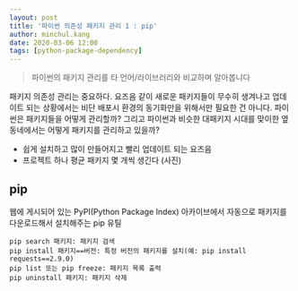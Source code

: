 ```yaml
---
layout: post
title: '파이썬 의존성 패키지 관리 1 : pip'
author: minchul.kang
date: 2020-03-06 12:00
tags: [python-package-dependency]
---
```


> 파이썬의 패키지 관리를 타 언어/라이브러리와 비교하며 알아봅니다

패키지 의존성 관리는 중요하다. 요즈음 같이 새로운 패키지들이 무수히 생겨나고 업데이트 되는 상황에서는 비단 배포시 환경의 동기화만을 위해서만 필요한 건 아니다. 파이썬은 패키지들을 어떻게 관리할까?
그리고 파이썬과 비슷한 대패키지 시대를 맞이한 옆 동네에서는 어떻게 패키지를 관리하고 있을까?

- 쉽게 설치하고 많이 만들어지고 빨리 업데이트 되는 요즈음
- 프로젝트 하나 평균 패키지 몇 개씩 생긴다 (사진)

## 

## pip 

웹에 게시되어 있는 PyPI(Python Package Index) 아카이브에서 자동으로 패키지를 다운로드해서 설치해주는 pip 유틸

```
pip search 패키지: 패키지 검색
pip install 패키지==버전: 특정 버전의 패키지를 설치(예: pip install requests==2.9.0)
pip list 또는 pip freeze: 패키지 목록 출력
pip uninstall 패키지: 패키지 삭제
```

